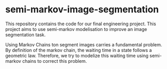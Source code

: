 # semi-markov-image-segmentation
This repository contains the code for our final engineering project. This project aims to use semi-markov modelisation to improve an image segmentation task.

Using Markov Chains ton segment images carries a fundamental problem. By definition of the markov chain, the waiting time in a state follows a geometric law. Therefore, we try to modelize this waiting time using semi-markov chains to correct this problem. 


